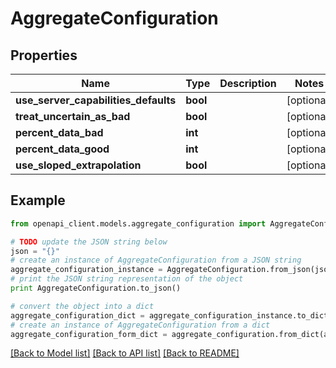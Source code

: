 # AggregateConfiguration


## Properties
Name | Type | Description | Notes
------------ | ------------- | ------------- | -------------
**use_server_capabilities_defaults** | **bool** |  | [optional] 
**treat_uncertain_as_bad** | **bool** |  | [optional] 
**percent_data_bad** | **int** |  | [optional] 
**percent_data_good** | **int** |  | [optional] 
**use_sloped_extrapolation** | **bool** |  | [optional] 

## Example

```python
from openapi_client.models.aggregate_configuration import AggregateConfiguration

# TODO update the JSON string below
json = "{}"
# create an instance of AggregateConfiguration from a JSON string
aggregate_configuration_instance = AggregateConfiguration.from_json(json)
# print the JSON string representation of the object
print AggregateConfiguration.to_json()

# convert the object into a dict
aggregate_configuration_dict = aggregate_configuration_instance.to_dict()
# create an instance of AggregateConfiguration from a dict
aggregate_configuration_form_dict = aggregate_configuration.from_dict(aggregate_configuration_dict)
```
[[Back to Model list]](../README.md#documentation-for-models) [[Back to API list]](../README.md#documentation-for-api-endpoints) [[Back to README]](../README.md)


